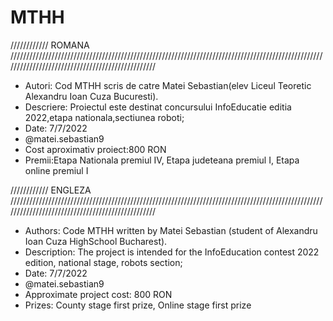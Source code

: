 # MTHH
////////////   ROMANA   /////////////////////////////////////////////////////////////////////////////////////////////////////////////////////////////////////////////////
 
 * Autori: Cod MTHH scris de catre Matei Sebastian(elev Liceul Teoretic Alexandru Ioan Cuza Bucuresti).
 * Descriere: Proiectul este destinat concursului InfoEducatie editia 2022,etapa nationala,sectiunea roboti;
 * Date: 7/7/2022
 * @matei.sebastian9 
 * Cost aproximativ proiect:800 RON
 * Premii:Etapa Nationala premiul IV, Etapa judeteana premiul I, Etapa online premiul I


////////////  ENGLEZA   /////////////////////////////////////////////////////////////////////////////////////////////////////////////////////////////////////////////////

* Authors: Code MTHH written by Matei Sebastian (student of Alexandru Ioan Cuza HighSchool Bucharest).
 * Description: The project is intended for the InfoEducation contest 2022 edition, national stage, robots section;
 * Date: 7/7/2022
 * @matei.sebastian9
 * Approximate project cost: 800 RON
 * Prizes: County stage first prize, Online stage first prize
